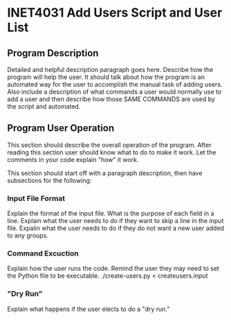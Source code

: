 # INET4031 Add Users Script and User List
## Program Description
Detailed and helpful description paragraph goes here. Describe how the program will help the user. It should talk about how the program is an automated way for the user to accomplish the manual task of adding users. Also include a description of what commands a user would normally use to add a user and then describe how those SAME COMMANDS are used by the script and automated.
## Program User Operation
This section should describe the overall operation of the program. After reading this section user should know what to do to make it work. Let the comments in your code explain "how" it work.

This section should start off with a paragraph description, then have subsections for the following:
### Input File Format
Explain the format of the input file. What is the purpose of each field in a line. Explain what the user needs to do if they want to skip a line in the input file. Expalin what the user needs to do if they do not want a new user added to any groups.
### Command Excuction
Explain how the user runs the code. Remind the user they may need to set the Python file to be executable. ./create-users.py < createusers.input
### "Dry Run"
Explain what happens if the user elects to do a "dry run."
